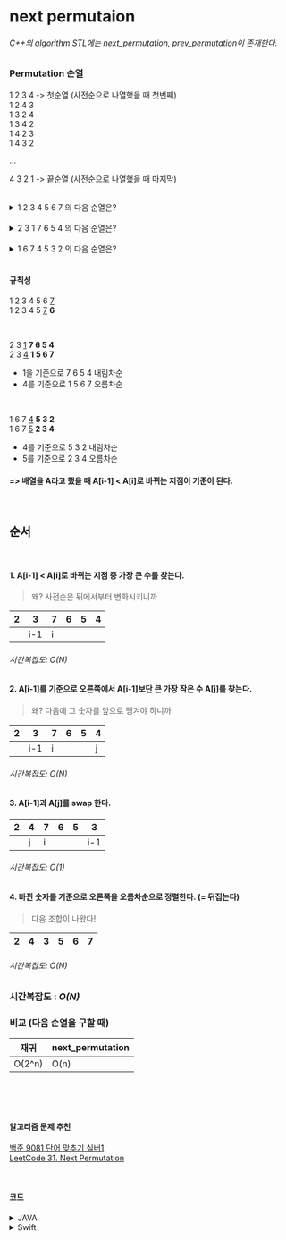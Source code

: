# next permutaion
###### C++의 algorithm STL에는 next_permutation, prev_permutation이 존재한다.
### Permutation 순열
1 2 3 4 -> 첫순열 (사전순으로 나열했을 때 첫번째)  
1 2 4 3  
1 3 2 4  
1 3 4 2  
1 4 2 3  
1 4 3 2  

...  

4 3 2 1 -> 끝순열 (사전순으로 나열했을 때 마지막)

<br>

<details> 
<summary> 1 2 3 4 5 6 7 의 다음 순열은? </summary>
<div markdown="1">
1 2 3 4 5 7 6
</div>
</details>
<br>
<details> 
<summary> 2 3 1 7 6 5 4 의 다음 순열은? </summary>
<div markdown="1">
2 3 4 1 5 6 7
</div>
</details>
<br>
<details> 
<summary> 1 6 7 4 5 3 2 의 다음 순열은? </summary>
<div markdown="1">
1 6 7 5 2 3 4
</div>
</details>
<br>

#### 규칙성

1 2 3 4 5 6 <u>7</u>  
1 2 3 4 5 <u>7</u> **6**

<br>

2 3 <u>1</u> **7 6 5 4**  
2 3 <u>4</u> **1 5 6 7**

- 1을 기준으로 7 6 5 4 내림차순
- 4를 기준으로 1 5 6 7 오름차순

<br>

1 6 7 <u>4</u> **5 3 2**  
1 6 7 <u>5</u> **2 3 4**

- 4를 기준으로 5 3 2 내림차순
- 5를 기준으로 2 3 4 오름차순

#### => 배열을 A라고 했을 때 A[i-1] < A[i]로 바뀌는 지점이 기준이 된다.

<br>

## 순서
<br>

#### 1. A[i-1] < A[i]로 바뀌는 지점 중 가장 큰 수를 찾는다.
> 왜? 사전순은 뒤에서부터 변화시키니까 

|2|3|7|6|5|4|
|-|-|-|-|-|-|
| |i-1|i| | | |

###### 시간복잡도: O(N)

#### 2. A[i-1]를 기준으로 오른쪽에서 A[i-1]보단 큰 가장 작은 수 A[j]를 찾는다.
> 왜? 다음에 그 숫자를 앞으로 땡겨야 하니까
 
|2|3|7|6|5|4|
|-|-|-|-|-|-|
| |i-1|i| | |j|

###### 시간복잡도: O(N)

#### 3. A[i-1]과 A[j]를 swap 한다.

|2|4|7|6|5|3|
|-|-|-|-|-|-|
| |j|i| | |i-1|

###### 시간복잡도: O(1)

#### 4. 바뀐 숫자를 기준으로 오른쪽을 오름차순으로 정렬한다. (= 뒤집는다)
> 다음 조합이 나왔다!

|2|4|3|5|6|7|
|-|-|-|-|-|-|

###### 시간복잡도: O(N)

### 시간복잡도 : *O(N)*

### 비교 (다음 순열을 구할 때)
|재귀|next_permutation|
|-|-|
|O(2^n)|O(n)|


<br><br><br>

#### 알고리즘 문제 추천
[백준 9081 단어 맞추기 실버1](https://www.acmicpc.net/problem/9081)  
[LeetCode 31. Next Permutation](https://leetcode.com/problems/next-permutation/)

<br>

#### 코드
<details> 
<summary> JAVA </summary>
<div markdown="1">

```
public void nextPermutation(int[] A) {
    if(A == null || A.length <= 1) return;
    int i = A.length - 2;
    while(i >= 0 && A[i] >= A[i + 1]) i--; // Find 1st id i that breaks descending order
    if(i >= 0) {                           // If not entirely descending
        int j = A.length - 1;              // Start from the end
        while(A[j] <= A[i]) j--;           // Find rightmost first larger id j
        swap(A, i, j);                     // Switch i and j
    }
    reverse(A, i + 1, A.length - 1);       // Reverse the descending sequence
}

public void swap(int[] A, int i, int j) {
    int tmp = A[i];
    A[i] = A[j];
    A[j] = tmp;
}

public void reverse(int[] A, int i, int j) {
    while(i < j) swap(A, i++, j--);
}
```

</div>
</details>

<details> 
<summary> Swift </summary>
<div markdown="1">

```
class Solution {
    func nextPermutation(_ nums: inout [Int]) {
        var l = -1, i = nums.count - 2
        while i >= 0 {
            if nums[i] < nums[i+1] { l = i; break }
            i -= 1
        }
        guard l != -1 else {
            nums = Array(nums.reversed())
            return
        }
        var r = -1
        i = nums.count - 1
        while i > l {
            if nums[i] > nums[l] { r = i; break }
            i -= 1
        }
        nums.swapAt(l, r)
        let arr: [Int] = Array(nums[l+1...nums.count - 1])
        nums.replaceSubrange(l + 1..<nums.count, with: Array(arr).reversed())
    }
}
```

</div>
</details>